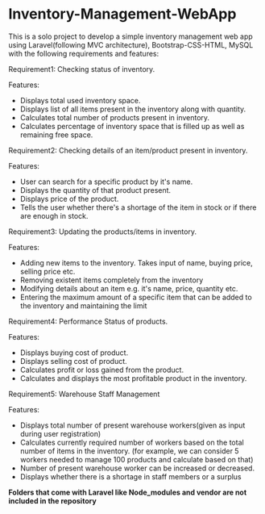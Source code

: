 # Inventory-Management-WebApp
This is a solo project to develop a simple inventory management web app using Laravel(following MVC architecture), Bootstrap-CSS-HTML, MySQL with the following requirements and features:

Requirement1:
Checking status of inventory.

Features:
* Displays total used inventory space.
* Displays list of all items present in the inventory along with quantity.
* Calculates total number of products present in inventory.
* Calculates percentage of inventory space that is filled up as well as remaining free space.

Requirement2:
Checking details of an item/product present in inventory.

Features:
* User can search for a specific product by it's name.
* Displays the quantity of that product present.
* Displays price of the product.
* Tells the user whether there's a shortage of the item in stock or if there are enough in stock.

Requirement3:
Updating the products/items in inventory.

Features:
* Adding new items to the inventory. Takes input of name, buying price, selling price etc.
* Removing existent items completely from the inventory
* Modifying details about an item e.g. it's name, price, quantity etc.
* Entering the maximum amount of a specific item that can be added to the inventory and maintaining the limit

Requirement4:
Performance Status of products.

Features:
* Displays buying cost of product.
* Displays selling cost of product.
* Calculates profit or loss gained from the product. 
* Calculates and displays the most profitable product in the inventory.

Requirement5:
Warehouse Staff Management

Features:
* Displays total number of present warehouse workers(given as input during user registration)
* Calculates currently required number of workers based on the total number of items in the inventory. (for example, we can consider 5 workers needed to manage 100 products and calculate based on that)
* Number of present warehouse worker can be increased or decreased.
* Displays whether there is a shortage in staff members or a surplus

**Folders that come with Laravel like Node_modules and vendor are not included in the repository**
